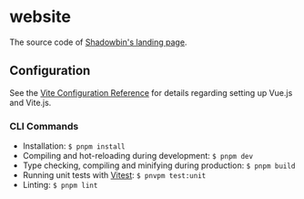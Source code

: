 # website

The source code of [Shadowbin's landing page](https://shadowb.in).

## Configuration

See the [Vite Configuration Reference](https://vitejs.dev/config/) for details regarding setting up Vue.js and Vite.js.

### CLI Commands

- Installation: `$ pnpm install`
- Compiling and hot-reloading during development: `$ pnpm dev`
- Type checking, compiling and minifying during production: `$ pnpm build`
- Running unit tests with [Vitest](https://vitest.dev/): `$ pnvpm test:unit`
- Linting: `$ pnpm lint`

